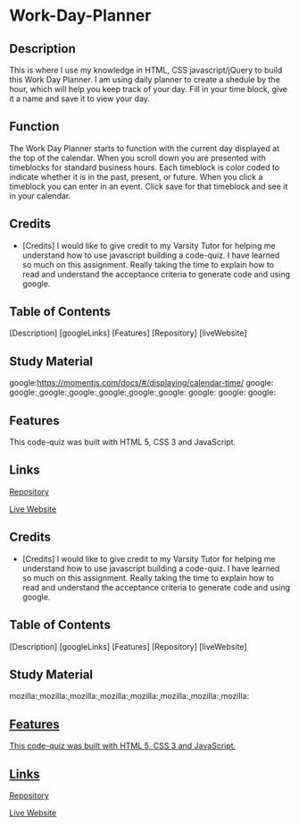 # Work-Day-Planner



## Description
This is where I use my knowledge in HTML, CSS javascript/jQuery to build this Work Day Planner. I am using daily planner to create a shedule by the hour, which will help you keep track of your day.  Fill in your time block, give it a name and save it to view your day.

## Function
The Work Day Planner starts to function with the current day displayed at the top of the calendar. When you scroll down you are presented with timeblocks for standard business hours. Each timeblock is color coded to indicate whether it is in the past, present, or future. When you click a timeblock you can enter in an event.  Click save for that timeblock and see it in your calendar. 


## Credits
* [Credits]
I would like to give credit to my Varsity Tutor for helping me understand how to use javascript building a code-quiz.  I have learned so much on this assignment. Really taking the time to explain how to read and understand the acceptance criteria to generate code and using google.

## Table of Contents
[Description]
[googleLinks]
[Features]
[Repository]
[liveWebsite]


## Study Material
<a>google:<a href="#">https://momentjs.com/docs/#/displaying/calendar-time/
<a>google:<a href="#">
<a>google:<a href="#">
<a>google:<a href="#">
<a>google:<a href="#">
<a>google:<a href="#">
<a>google:<a href="#">
<a>google:<a hred="#">
<a>google:<a hred="#">
<a>google:<a hred="#">
<a>google:<a hred="#">

## Features
This code-quiz was built with HTML 5, CSS 3 and JavaScript.

## Links
[Repository](https://github.com/jmoniz155/work-day-scheduler)

[Live Website](https://jmoniz155.github.io/work-day-scheduler/)



## Credits
* [Credits]
I would like to give credit to my Varsity Tutor for helping me understand how to use javascript building a code-quiz.  I have learned so much on this assignment. Really taking the time to explain how to read and understand the acceptance criteria to generate code and using google.

## Table of Contents
[Description]
[googleLinks]
[Features]
[Repository]
[liveWebsite]


## Study Material
<a>mozilla:<a href="#">
<a>mozilla:<a href="#">
<a>mozilla:<a href="#">
<a>mozilla:<a href="#">
<a>mozilla:<a href="#">
<a>mozilla:<a href="#">
<a>mozilla:<a href="#">
<a>mozilla:<a href="#">


## Features
This code-quiz was built with HTML 5, CSS 3 and JavaScript.

## Links
[Repository](https://github.com/jmoniz155/code-quiz)

[Live Website](https://jmoniz155.github.io/code-quiz/)


